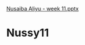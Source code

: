 [Nusaiba Aliyu - week 11.pptx](https://github.com/Nussy16/Nussy11/files/14819377/Nusaiba.Aliyu.-.week.11.pptx)
# Nussy11

